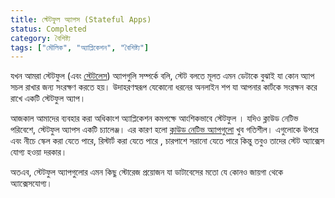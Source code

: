 ```yaml
---
title: স্টেটফুল অ্যাপস (Stateful Apps)
status: Completed
category: বৈশিষ্ট্য
tags: ["মৌলিক", "অ্যাপ্লিকেশন", "বৈশিষ্ট্য"]
---
```


যখন আমরা স্টেটফুল (এবং [স্টেটলেস](/bn/stateless-apps/)) অ্যাপগুলি সম্পর্কে বলি,
স্টেট বলতে মূলত এমন ডেটাকে বুঝাই যা কোন অ্যাপ সচল রাখার জন্য সংরক্ষণ করতে হয়।
উদাহরণস্বরূপ যেকোনো ধরনের অনলাইন শপ যা আপনার কার্টকে সংরক্ষন করে রাখে একটি স্টেটফুল অ্যাপ।

আজকাল আমাদের ব্যবহার করা অধিকাংশ অ্যাপ্লিকেশন কমপক্ষে আংশিকভাবে স্টেটফুল । যদিও ক্লাউড নেটিভ পরিবেশে,
স্টেটফুল অ্যাপস একটি চ্যালেঞ্জ। এর কারণ হলো [ক্লাউড নেটিভ অ্যাপগুলো](/bn/cloud-native-apps) খুব গতিশীল।
এগুলোকে উপরে এবং নীচে স্কেল করা যেতে পারে, রিস্টার্ট করা যেতে পারে , চারপাশে সরানো  যেতে পারে  কিন্তু তবুও তাদের স্টেট অ্যাক্সেস যোগ্য হওয়া দরকার।

অতএব, স্টেটফুল অ্যাপগুলোর এমন কিছু স্টোরেজ প্রয়োজন যা ডাটাবেসের মতো যে কোনও জায়গা থেকে অ্যাক্সেসযোগ্য। 
